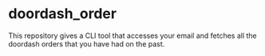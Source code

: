 # doordash_order
This repository gives a CLI tool that accesses your email and fetches all the doordash orders that you have had on the past.
